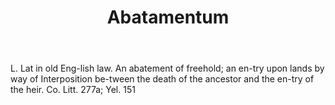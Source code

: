 ---
title: Abatamentum
letter: A
permalink: "/definitions/bld-abatamentum.html"
body: L. Lat in old Eng-lish law. An abatement of freehold; an en-try upon lands by
  way of Interposition be-tween the death of the ancestor and the en-try of the heir.
  Co. Litt. 277a; Yel. 151
published_at: '2018-07-07'
source: Black's Law Dictionary 2nd Ed (1910)
layout: post
---